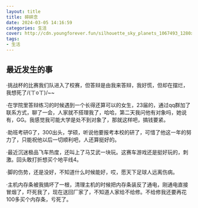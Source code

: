 ```yaml
---
layout: title
title: 碎碎念
date: 2024-03-05 14:16:59
categories: 生活
cover: http://cdn.youngforever.fun/silhouette_sky_planets_1067493_1280x720.jpg
tags: 
- 生活
---
```


## 最近发生的事

·挑战杯的比赛我们队进入了校赛，但答辩是由我来答辩，我好慌，但却在摆烂，我想死了/(ㄒoㄒ)/~~

·在学院里答辩练习的时候遇到一个长得还算可以的女生，23届的，通过qq群加了联系方式，聊了一会，人家就不搭理我了，哈哈，第二天我问他有对象吗，她说有，GG。我感觉我可能大学是处不到对象了，那就这样吧，搞钱要紧。

·助班考研G了，300出头，学硕，听说他要报考本校的研了，可惜了他这一年的努力了，只能祝他以后一切顺利吧，人还算挺好的。

·最近沉迷极品飞车热度，还叫上了马艾武一块玩。这赛车游戏还是挺好玩的，刺激。回头敢打折想买个地平线4。

·脚的伤势，还是没好，不知道什么时候能好，哎，愿天下足球人远离伤病。

·主机内存条被我搞坏了一根，清理主机的时候把内存条装反了通电，刚通电直接冒烟了，吓死我了，现在送回厂家了，不知道人家给不给修。不给修我还要再花100多买个内存条，亏死了。

